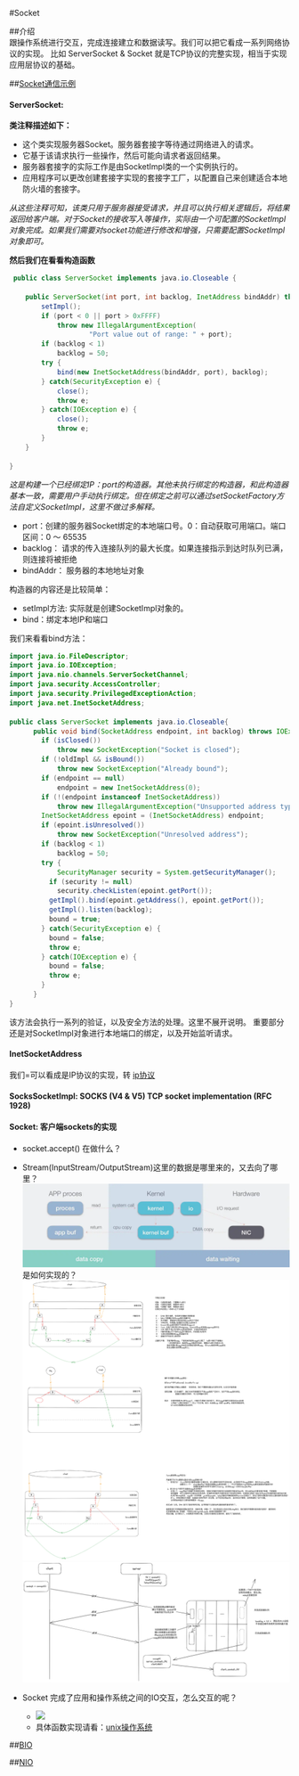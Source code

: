 #Socket

##介绍  
跟操作系统进行交互，完成连接建立和数据读写。我们可以把它看成一系列网络协议的实现。
比如 ServerSocket & Socket 就是TCP协议的完整实现，相当于实现应用层协议的基础。

##[Socket通信示例](SocketTest.java)

#### ServerSocket:  
  **类注释描述如下：**
  * 这个类实现服务器Socket。服务器套接字等待通过网络进入的请求。 
  * 它基于该请求执行一些操作，然后可能向请求者返回结果。 
  * 服务器套接字的实际工作是由SocketImpl类的一个实例执行的。 
  * 应用程序可以更改创建套接字实现的套接字工厂，以配置自己来创建适合本地防火墙的套接字。  
 
*从这些注释可知，该类只用于服务器接受请求，并且可以执行相关逻辑后，将结果返回给客户端。对于Socket的接收写入等操作，实际由一个可配置的SocketImpl对象完成。如果我们需要对socket功能进行修改和增强，只需要配置SocketImpl对象即可。* 
  
**然后我们在看看构造函数**
~~~java
 public class ServerSocket implements java.io.Closeable {
    
    public ServerSocket(int port, int backlog, InetAddress bindAddr) throws IOException{
        setImpl();
        if (port < 0 || port > 0xFFFF)
            throw new IllegalArgumentException(
                    "Port value out of range: " + port);
        if (backlog < 1)
            backlog = 50;
        try {
            bind(new InetSocketAddress(bindAddr, port), backlog);
        } catch(SecurityException e) {
            close();
            throw e;
        } catch(IOException e) {
            close();
            throw e;
        }
    }

}
~~~
*这是构建一个已经绑定IP：port的构造器。其他未执行绑定的构造器，和此构造器基本一致，需要用户手动执行绑定。但在绑定之前可以通过setSocketFactory方法自定义SocketImpl，这里不做过多解释。*
  * port：创建的服务器Socket绑定的本地端口号。0：自动获取可用端口。端口区间：0 ～ 65535
  * backlog： 请求的传入连接队列的最大长度。如果连接指示到达时队列已满，则连接将被拒绝
  * bindAddr： 服务器的本地地址对象 

构造器的内容还是比较简单：
  * setImpl方法: 实际就是创建SocketImpl对象的。
  * bind：绑定本地IP和端口

  我们来看看bind方法：
~~~java
import java.io.FileDescriptor;
import java.io.IOException;
import java.nio.channels.ServerSocketChannel;
import java.security.AccessController;
import java.security.PrivilegedExceptionAction;
import java.net.InetSocketAddress;

public class ServerSocket implements java.io.Closeable{
      public void bind(SocketAddress endpoint, int backlog) throws IOException {
        if (isClosed())
            throw new SocketException("Socket is closed");
        if (!oldImpl && isBound())
            throw new SocketException("Already bound");
        if (endpoint == null)
            endpoint = new InetSocketAddress(0);
        if (!(endpoint instanceof InetSocketAddress))
            throw new IllegalArgumentException("Unsupported address type");
        InetSocketAddress epoint = (InetSocketAddress) endpoint;
        if (epoint.isUnresolved())
            throw new SocketException("Unresolved address");
        if (backlog < 1) 
            backlog = 50;
        try {
            SecurityManager security = System.getSecurityManager();
          if (security != null)
            security.checkListen(epoint.getPort());
          getImpl().bind(epoint.getAddress(), epoint.getPort());
          getImpl().listen(backlog);
          bound = true;
        } catch(SecurityException e) {
          bound = false;
          throw e;
        } catch(IOException e) {
          bound = false;
          throw e;
        }
      }
}
~~~
 该方法会执行一系列的验证，以及安全方法的处理。这里不展开说明。
 重要部分还是对SocketImpl对象进行本地端口的绑定，以及开始监听请求。
#### InetSocketAddress 
   我们=可以看成是IP协议的实现，转 [ip协议](../ip/readme.md)

#### SocksSocketImpl: SOCKS (V4 & V5) TCP socket implementation (RFC 1928)
     

#### Socket: 客户端sockets的实现

* socket.accept() 在做什么？

* Stream(InputStream/OutputStream)这里的数据是哪里来的，又去向了哪里？
![IO过程](../image/277b6e31-26f0-437a-899f-202f5e65cd5e.png)是如何实现的？
![](../resource/zero-copy.png)
![](../resource/tcp_backlog.png)

* Socket 完成了应用和操作系统之间的IO交互，怎么交互的呢？
  * ![](../resource/TCP协议连接原理.png)
  * 具体函数实现请看：[unix操作系统](../../os/linux/unix函数.md#a-idnetworkfun网络函数a)  


##[BIO](../BIO/read.md)


##[NIO](../NIO/readme.md)
